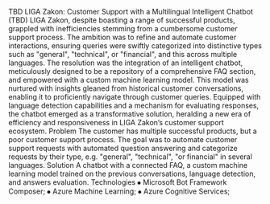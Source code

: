 TBD
LIGA Zakon: Customer Support with a Multilingual Intelligent Chatbot (TBD)
LIGA Zakon, despite boasting a range of successful products, grappled with inefficiencies stemming from a cumbersome customer support process. The ambition was to refine and automate customer interactions, ensuring queries were swiftly categorized into distinctive types such as "general", "technical", or "financial", and this across multiple languages. The resolution was the integration of an intelligent chatbot, meticulously designed to be a repository of a comprehensive FAQ section, and empowered with a custom machine learning model. This model was nurtured with insights gleaned from historical customer conversations, enabling it to proficiently navigate through customer queries. Equipped with language detection capabilities and a mechanism for evaluating responses, the chatbot emerged as a transformative solution, heralding a new era of efficiency and responsiveness in LIGA Zakon’s customer support ecosystem.
Problem
The customer has multiple successful products, but a poor customer support process. The goal was to automate customer support requests with automated question answering and categorize requests by their type, e.g. "general", "technical", "or financial" in several languages.
Solution
A chatbot with a connected FAQ, a custom machine learning model trained on the previous conversations, language detection, and answers evaluation.
Technologies
⦁	Microsoft Bot Framework Composer;
⦁	Azure Machine Learning;
⦁	Azure Cognitive Services;
